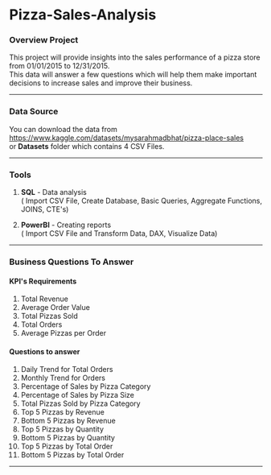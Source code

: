 # Pizza-Sales-Analysis

### Overview Project
This project will provide insights into the sales performance of a pizza store from 01/01/2015 to 12/31/2015.<br>This data will answer a few questions which will help them make important decisions to increase sales and improve their business.
<hr>

### Data Source
You can download the data from https://www.kaggle.com/datasets/mysarahmadbhat/pizza-place-sales <br>
or <b>Datasets</b> folder which contains 4 CSV Files.
<hr>

### Tools
1) <b>SQL</b> - Data analysis <br>
   ( Import CSV File, Create Database, Basic Queries, Aggregate Functions, JOINS, CTE's)

2) <b>PowerBI</b> - Creating reports <br>
   ( Import CSV File and Transform Data, DAX, Visualize Data)
<hr>

### Business Questions To Answer
#### KPI's Requirements
<ol>
  <li>Total Revenue</li>
  <li>Average Order Value</li>
  <li>Total Pizzas Sold</li>
  <li>Total Orders</li>
  <li>Average Pizzas per Order</li>
</ol>

#### Questions to answer
<ol>
  <li>Daily Trend for Total Orders</li>
  <li>Monthly Trend for Orders</li>
  <li>Percentage of Sales by Pizza Category</li>
  <li>Percentage of Sales by Pizza Size</li>
  <li>Total Pizzas Sold by Pizza Category</li>
  <li>Top 5 Pizzas by Revenue</li>
  <li>Bottom 5 Pizzas by Revenue</li>
  <li>Top 5 Pizzas by Quantity</li>
  <li>Bottom 5 Pizzas by Quantity</li>
  <li>Top 5 Pizzas by Total Order</li>
  <li>Bottom 5 Pizzas by Total Order</li>
</ol>
<hr>

### 


